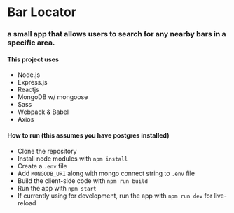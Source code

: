 # Bar Locator

### a small app that allows users to search for any nearby bars in a specific area.

#### This project uses
* Node.js
* Express.js
* Reactjs
* MongoDB w/ mongoose
* Sass
* Webpack & Babel
* Axios

#### How to run (this assumes you have postgres installed)
* Clone the repository
* Install node modules with `npm install`
* Create a `.env` file
* Add `MONGODB_URI` along with mongo connect string to `.env` file
* Build the client-side code with `npm run build`
* Run the app with `npm start`
* If currently using for development, run the app with `npm run dev` for live-reload
